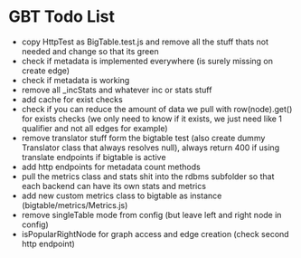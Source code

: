 # GBT Todo List

- copy HttpTest as BigTable.test.js and remove all the stuff thats not needed and change so that its green
- check if metadata is implemented everywhere (is surely missing on create edge)
- check if metadata is working
- remove all _incStats and whatever inc or stats stuff
- add cache for exist checks
- check if you can reduce the amount of data we pull with row(node).get() for exists checks (we only need to know if it exists, we just need like 1 qualifier and not all edges for example)
- remove translator stuff form the bigtable test (also create dummy Translator class that always resolves null), 
        always return 400 if using translate endpoints if bigtable is active
- add http endpoints for metadata count methods
- pull the metrics class and stats shit into the rdbms subfolder so that each backend can have its own stats and metrics
- add new custom metrics class to bigtable as instance (bigtable/metrics/Metrics.js)
- remove singleTable mode from config (but leave left and right node in config)
- isPopularRightNode for graph access and edge creation (check second http endpoint)